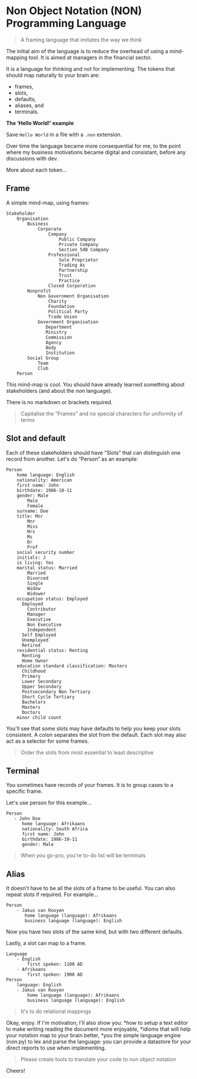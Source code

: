# Non Object Notation (NON) Programming Language

> A framing language that imitates the way we think

The initial aim of the language is to reduce the overhead of using a mind-mapping tool. It is aimed at managers in the financial sector.

It is a language for thinking and not for implementing. The tokens that should map naturally to your brain are:
* frames,
* slots,
* defaults,
* aliases, and
* terminals.

**The ‘Hello World!’ example**

Save `Hello World` in a file with a `.non` extension.

Over time the language became more consequential for me, to the point where my business motivations became digital and consistant, before any discussions with dev.

More about each token...

Frame
-----
A simple mind-map, using frames:

```
Stakeholder
    Organisation
        Business
            Corporate
                Company
                    Public Company
                    Private Company
                    Section 54B Company
                Professional
                    Sole Proprietor
                    Trading As
                    Partnership
                    Trust
                    Practice
                Closed Corporation
        Nonprofit
            Non Government Organisation
                Charity
                Foundation
                Political Party
                Trade Union
            Government Organisation
               Department
               Ministry
               Commission
               Agency
               Body
               Institution
        Social Group
            Team
            Club
    Person
````
This mind-map is cool. You should have already learned something about stakeholders (and about the _non_ language).

There is no markdown or brackets required.

> Capitalise the “Frames” and no special characters for uniformity of terms

Slot and default
----------------
Each of these stakeholders should have “Slots” that can distinguish one record from another.
Let's do “Person” as an example:
```
Person
    home language: English
    nationality: American
    first name: John
    birthdate: 1986-10-11
    gender: Male
        Male
        Female
    surname: Doe
    title: Mnr
        Mnr
        Miss
        Mrs
        Ms
        Dr
        Prof
    social security number
    initials: J
    is living: Yes
    marital status: Married
        Married
        Divorced
        Single
        Widow
        Widower
    occupation status: Employed
      Employed
        Contributor
        Manager
        Executive
        Non Executive
        Independent
      Self Employed
      Unemployed
      Retired
    residential status: Renting
      Renting
      Home Owner
    education standard classification: Masters
      Childhood
      Primary
      Lower Secondary
      Upper Secondary
      Postsecondary Non Tertiary
      Short Cycle Tertiary
      Bachelors
      Masters
      Doctors
    minor child count
```
You'll see that some slots may have defaults to help you keep your slots consistent. A colon separates the slot from the default. Each slot may also act as a selector for some frames.
> Order the slots from most essential to least descriptive

Terminal
--------

You sometimes have records of your frames. It is to group cases to a specific frame.

Let's use person for this example...
```
Person
   - John Doe
      home language: Afrikaans
      nationality: South Africa
      first name: John
      birthdate: 1986-10-11
      gender: Male
 ```
> When you go-pro, you're to-do list will be terminals

 Alias
 -----
 It doesn't have to be all the slots of a frame to be useful. You can also repeat slots if required. For example...
 ```
 Person
     - Jakus van Rooyen
        home language (language): Afrikaans
        business language (language): English
```
Now you have two slots of the same kind, but with two different defaults.

Lastly, a slot can map to a frame.

```
Language
    - English
        first spoken: 1100 AD
    - Afrikaans
        first spoken: 1900 AD
Person
    language: English
    - Jakus van Rooyen
        home language (language): Afrikaans
        business language (language): English
```
> It's to do relational mappings

Okay, enjoy. If I'm motivation; I'll also show you:
*how to setup a text editor to make writing reading the document more enjoyable,
*idioms that will help your notation map to your brain better,
*you the simple language engine (non.py) to lex and parse the language: you can provide a datastore for your direct reports to use when implementing.

> Please create tools to translate your code to non object notation

Cheers!
